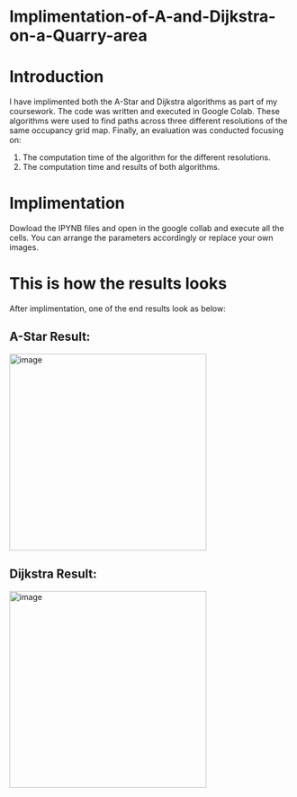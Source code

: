 # Implimentation-of-A-and-Dijkstra-on-a-Quarry-area
# Introduction
I have implimented both the A-Star and Dijkstra algorithms as part of my coursework. The code was written and executed in Google Colab. These algorithms were used to find paths across three different resolutions of the same occupancy grid map. Finally, an evaluation was conducted focusing on:
1. The computation time of the algorithm for the different resolutions.
2. The computation time and results of both algorithms.
   
# Implimentation
Dowload the IPYNB files and open in the google collab and execute all the cells. You can arrange the parameters accordingly or replace your own images.

# This is how the results looks
After implimentation, one of the end results look as below:
## A-Star Result:
<img width="350" alt="image" src="https://github.com/PhanindratejaThammi/Implementation-of-A-and-Dijkstra-on-a-Quarry-area/assets/133595608/379162d9-54e5-4baf-8369-7fc5857c7c41">

## Dijkstra Result:
<img width="350" alt="image" src="https://github.com/PhanindratejaThammi/Implementation-of-A-and-Dijkstra-on-a-Quarry-area/assets/133595608/d9475ae4-aad8-444d-8c84-6ae4c05ff93a">
